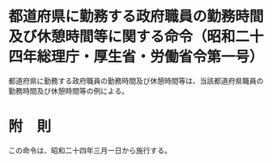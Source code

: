 # 都道府県に勤務する政府職員の勤務時間及び休憩時間等に関する命令（昭和二十四年総理庁・厚生省・労働省令第一号）
都道府県に勤務する政府職員の勤務時間及び休憩時間等は、当該都道府県職員の勤務時間及び休憩時間等の例による。
# 附　則
この命令は、昭和二十四年三月一日から施行する。
